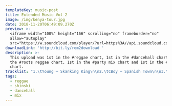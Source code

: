 ```yaml
---
templateKey: music-post
title: Extended Music Vol 2
image: /img/kenya-tour.jpg
date: 2018-11-20T06:49:09.270Z
preview: >-
  <iframe width="100%" height="166" scrolling="no" frameborder="no"
  allow="autoplay"
  src="https://w.soundcloud.com/player/?url=https%3A//api.soundcloud.com/tracks/526045422&color=%23ff5500&auto_play=false&hide_related=false&show_comments=true&show_user=true&show_reposts=false&show_teaser=true"></iframe>
downloadLink: 'http://bit.ly/rom2download '
description: >-
  This upload was 1st in the #reggae chart, 1st in the #dancehall chart, 1st in
  the #roots reggae chart, 1st in the #party mix chart and 1st in the #chillout
  chart.
tracklist: "1.\tYoung – Skanking King\n\n2.\tCBoy – Spanish Town\n\n3.\tSpice – King Hypocrisy\n\n4.\tCollie Buddz - Love & Reggae\n\n5.\tDuane Stephenson - Cool Runnings\n\n6.\tEtana - Love Song\n\n7.\tJemere Morgan - Neighborhood Boy\n\n8.\tJah King Ft. Phyllisia Ross - Risk It All \n\n9.\tBoy - No Way No\n\n10.\tAlaine - Hold A Vibes (XOXO Riddim)\n\n12.\tBusy Signal X Chris Martin - Lock Di Endz\n\n13.\tChris Martin - Ova Ya So \\[Dj Shinski Extended] (New Kingston Riddim)\n\n14.\tYoung - Selecta King Up \\[Dj Shinski Extended] (Kingston 13 Riddim)\n\n15.\tShaggy Ft. Beres Hammond - Fight This Feeling [Dj Shinski\n\n16.\tProtoje - Who Knows Ft Chronixx\n\n17.\tJah Cure – Rasta\n\n18.\tProtoje - No Guarantee Ft. Chronixx\n\n19.\tDamian “Jr. Gong” Marley - Medication \\[Remix] (Stephen Marley, Wiz Khalifa & Ty Dolla $Ign)\n\n23.\tTy Dolla $Ign - So Am I Ft. Damian Marley & Young\n\n21.\tMillion Stylez - Everyday\n\n20.\tTy Dolla $Ign - So Am I Ft. Damian Marley & Young\n\n25.\tMillion Stylez - Everyday"
tags:
  - reggae
  - shinski
  - dancehall
  - mix
---
```

